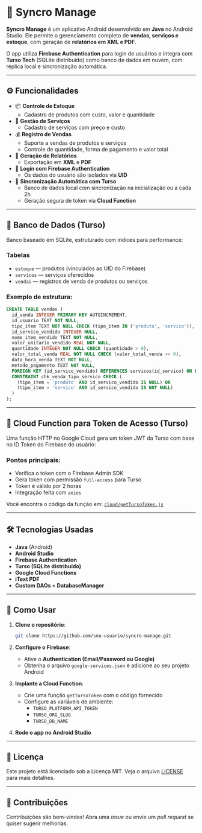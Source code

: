 
# 📱 Syncro Manage

**Syncro Manage** é um aplicativo Android desenvolvido em **Java** no Android Studio. Ele permite o gerenciamento completo de **vendas, serviços e estoque**, com geração de **relatórios em XML e PDF**. 

O app utiliza **Firebase Authentication** para login de usuários e integra com **Turso Tech** (SQLite distribuído) como banco de dados em nuvem, com réplica local e sincronização automática.

---

## ⚙️ Funcionalidades

- 📦 **Controle de Estoque**
  - Cadastro de produtos com custo, valor e quantidade
- 💼 **Gestão de Serviços**
  - Cadastro de serviços com preço e custo
- 💰 **Registro de Vendas**
  - Suporte a vendas de produtos e serviços
  - Controle de quantidade, forma de pagamento e valor total
- 📄 **Geração de Relatórios**
  - Exportação em **XML** e **PDF**
- 🔐 **Login com Firebase Authentication**
  - Os dados do usuário são isolados via **UID**
- 🔄 **Sincronização Automática com Turso**
  - Banco de dados local com sincronização na inicialização ou a cada 2h
  - Geração segura de token via **Cloud Function**

---

## 🧱 Banco de Dados (Turso)

Banco baseado em SQLite, estruturado com índices para performance:

### Tabelas

- `estoque` — produtos (vinculados ao UID do Firebase)
- `servicos` — serviços oferecidos
- `vendas` — registros de venda de produtos ou serviços

### Exemplo de estrutura:

```sql
CREATE TABLE vendas (
  id_venda INTEGER PRIMARY KEY AUTOINCREMENT,
  id_usuario TEXT NOT NULL,
  tipo_item TEXT NOT NULL CHECK (tipo_item IN ('produto', 'servico')),
  id_servico_vendido INTEGER NULL, 
  nome_item_vendido TEXT NOT NULL,
  valor_unitario_vendido REAL NOT NULL, 
  quantidade INTEGER NOT NULL CHECK (quantidade > 0),
  valor_total_venda REAL NOT NULL CHECK (valor_total_venda >= 0),
  data_hora_venda TEXT NOT NULL,
  metodo_pagamento TEXT NOT NULL,
  FOREIGN KEY (id_servico_vendido) REFERENCES servicos(id_servico) ON DELETE SET NULL,
  CONSTRAINT chk_venda_tipo_servico CHECK (
    (tipo_item = 'produto' AND id_servico_vendido IS NULL) OR
    (tipo_item = 'servico' AND id_servico_vendido IS NOT NULL)
  )
);
```

---

## 🔐 Cloud Function para Token de Acesso (Turso)

Uma função HTTP no Google Cloud gera um token JWT da Turso com base no ID Token do Firebase do usuário:

### Pontos principais:
- Verifica o token com o Firebase Admin SDK
- Gera token com permissão `full-access` para Turso
- Token é válido por 2 horas
- Integração feita com `axios`

Você encontra o código da função em: [`cloud/getTursoToken.js`](./cloud/getTursoToken.js)

---

## 🛠️ Tecnologias Usadas

- **Java** (Android)
- **Android Studio**
- **Firebase Authentication**
- **Turso (SQLite distribuído)**
- **Google Cloud Functions**
- **iText PDF**
- **Custom DAOs + DatabaseManager**

---

## 🚀 Como Usar

1. **Clone o repositório**:
   ```bash
   git clone https://github.com/seu-usuario/syncro-manage.git
   ```

2. **Configure o Firebase**:
   - Ative o **Authentication (Email/Password ou Google)**
   - Obtenha o arquivo `google-services.json` e adicione ao seu projeto Android

3. **Implante a Cloud Function**:
   - Crie uma função `getTursoToken` com o código fornecido
   - Configure as variáveis de ambiente:
     - `TURSO_PLATFORM_API_TOKEN`
     - `TURSO_ORG_SLUG`
     - `TURSO_DB_NAME`

4. **Rode o app no Android Studio**

---

## 📄 Licença

Este projeto está licenciado sob a Licença MIT. Veja o arquivo [LICENSE](./LICENSE) para mais detalhes.

---

## 🙌 Contribuições

Contribuições são bem-vindas! Abra uma *issue* ou envie um *pull request* se quiser sugerir melhorias.
